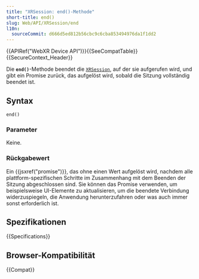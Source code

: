```yaml
---
title: "XRSession: end()-Methode"
short-title: end()
slug: Web/API/XRSession/end
l10n:
  sourceCommit: d666d5ed812b56cbc9c6cba853494976da1f1dd2
---
```


{{APIRef("WebXR Device API")}}{{SeeCompatTable}}{{SecureContext_Header}}

Die **`end()`**-Methode beendet die
[`XRSession`](/de/docs/Web/API/XRSession), auf der sie aufgerufen wird, und gibt ein Promise zurück, das aufgelöst wird, sobald die Sitzung vollständig beendet ist.

## Syntax

```js-nolint
end()
```

### Parameter

Keine.

### Rückgabewert

Ein {{jsxref("promise")}}, das ohne einen Wert aufgelöst wird, nachdem alle plattform-spezifischen Schritte im Zusammenhang mit dem Beenden der Sitzung abgeschlossen sind. Sie können das Promise verwenden, um beispielsweise UI-Elemente zu aktualisieren, um die beendete Verbindung widerzuspiegeln, die Anwendung herunterzufahren oder was auch immer sonst erforderlich ist.

## Spezifikationen

{{Specifications}}

## Browser-Kompatibilität

{{Compat}}
